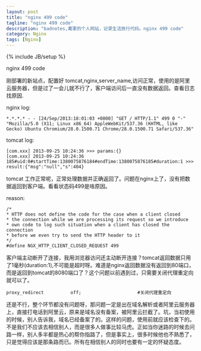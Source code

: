```yaml
---
layout: post
title: "nginx 499 code"
tagline: "nginx 499 code"
description: "badnotes,萬軍的个人网站，记录生活旅行代码。nginx 499 code"
category: Nginx
tags: [Nginx]
---
```

{% include JB/setup %}

nginx 499 code

刚部署的新站点，配置好 tomcat,nginx,server_name,访问正常，使用的是阿里云服务器，但是过了一会儿就不行了，客户端访问后一直没有数据返回。查看日志找原因.

nginx log:

	*.*.*.* - - [24/Sep/2013:18:01:03 +0800] "GET / HTTP/1.1" 499 0 "-" "Mozilla/5.0 (X11; Linux x86_64) AppleWebKit/537.36 (KHTML, like Gecko) Ubuntu Chromium/28.0.1500.71 Chrome/28.0.1500.71 Safari/537.36"

tomcat log:

	[com.xxx] 2013-09-25 10:24:36 >>> params:{}
	[com.xxx] 2013-09-25 10:24:36 185#uid:0#startTime:1380075876184#endTime:1380075876185#duration:1 >>> result:{"msg":"null","s":404}

tomcat 工作正常呢，正常处理数据并正确返回了。问题在nginx上了，没有把数据返回到客户端。看看状态码499是啥原因。
	
reason:

	/*
	* HTTP does not define the code for the case when a client closed
	* the connection while we are processing its request so we introduce
	* own code to log such situation when a client has closed the connection
	* before we even try to send the HTTP header to it
	*/
	#define NGX_HTTP_CLIENT_CLOSED_REQUEST 499

客户端主动断开了连接，我用浏览器访问还主动断开连接？tomcat返回数据只用了1毫秒(duration:1),不可能是超时呀。难道是nginx返回数据没有返回到80端口，而是返回到tomcat的8080端口了？这个问题以前遇到过，只需要关闭代理重定向就可以了。

	proxy_redirect          off;                     #关闭代理重定向 

还是不行，整个环节都没有问题呀，那问题一定是出在域名解析或者阿里云服务器上，直接打电话到阿里云，原来是域名没有备案，被阿里云拦截了。坑，当初使用的时候，别人告诉我，域名已经备案了的。这样的问题，使用前就应该检查下的。
不是我们不应该去相信别人，而是很多人做事比较马虎。正如当你迷路的时候去问路一样，别人多半都是热心的帮你指路了，但是事实上，很多时候他也不熟悉了，只是觉得应该是那条路而已。所有在相信别人的同时也要有一定的怀疑态度。























































